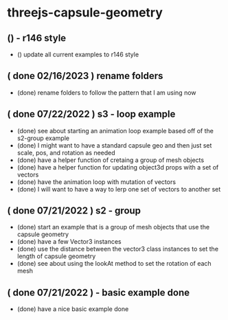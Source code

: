 # threejs-capsule-geometry


## () - r146 style
* () update all current examples to r146 style

## ( done 02/16/2023 ) rename folders
* (done) rename folders to follow the pattern that I am using now

## ( done 07/22/2022 ) s3 - loop example
* (done) see about starting an animation loop example based off of the s2-group example
* (done) I might want to have a standard capsule geo and then just set scale, pos, and rotation as needed
* (done) have a helper function of cretaing a group of mesh objects
* (done) have a helper function for updating object3d props with a set of vectors
* (done) have the animation loop with mutation of vectors
* (done) I will want to have a way to lerp one set of vectors to another set

## ( done 07/21/2022 ) s2 - group
* (done) start an example that is a group of mesh objects that use the capsule geometry 
* (done) have a few Vector3 instances
* (done) use the distance between the vector3 class instances to set the length of capsule geometry
* (done) see about using the lookAt method to set the rotation of each mesh

## ( done 07/21/2022 ) - basic example done
* (done) have a nice basic example done